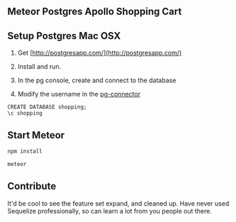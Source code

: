 ## Meteor Postgres Apollo Shopping Cart

## Setup Postgres Mac OSX

1. Get [http://postgresapp.com/](http://postgresapp.com/)

2. Install and run.

3. In the pg console, create and connect to the database

4. Modify the username in the [pg-connector](https://github.com/abhiaiyer91/meteor-pg-apollo-shopping-cart/blob/master/imports/data/pg-connector.js#L5)

```
CREATE DATABASE shopping;
\c shopping

```




## Start Meteor

```js
npm install

meteor
```


## Contribute
It'd be cool to see the feature set expand, and cleaned up. Have never used Sequelize professionally,
so can learn a lot from you people out there.

